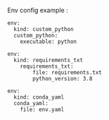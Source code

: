 
Env config example :

```
env:
  kind: custom_python
  custom_python:
    executable: python
```


```
env:
  kind: requirements_txt
    requirements_txt:
        file: requirements.txt
        python_version: 3.8
```


```
env:
  kind: conda_yaml
  conda_yaml:
    file: env.yaml
```
